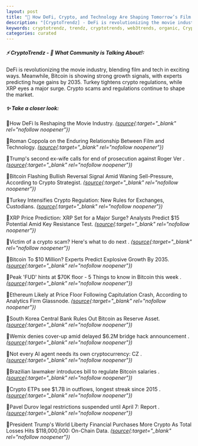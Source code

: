 ```yaml
---
layout: post
title: "🌇 How DeFi, Crypto, and Technology Are Shaping Tomorrow’s Film Industry"
description: "[CryptoTrendz] - DeFi is revolutionizing the movie industry, blending film and tech in exciting ways. Meanwhile, Bitcoin is showing strong growth signals, with experts predicting huge gains by 2035. Turkey tightens crypto regulations, while XRP eyes a major surge. Crypto scams and regulations continue to shape the market."
keywords: cryptotrendz, trendz, cryptotrends, web3trends, organic, Crypto, AI, Bitcoin, Korea, XRP, Growth
categories: curated
---
```


##### ⚡ CryptoTrendz - 📌 *What Community is Talking About!:*

DeFi is revolutionizing the movie industry, blending film and tech in exciting ways. Meanwhile, Bitcoin is showing strong growth signals, with experts predicting huge gains by 2035. Turkey tightens crypto regulations, while XRP eyes a major surge. Crypto scams and regulations continue to shape the market.

##### ✨ *Take a closer look:*


🔹How DeFi Is Reshaping the Movie Industry. *([source](https://s.avyag.com/xps5){:target="_blank" rel="nofollow noopener"})*

🔹Roman Coppola on the Enduring Relationship Between Film and Technology. *([source](https://s.avyag.com/10mx){:target="_blank" rel="nofollow noopener"})*

🔹Trump's second ex-wife calls for end of prosecution against Roger Ver . *([source](https://s.avyag.com/eged){:target="_blank" rel="nofollow noopener"})*

🔹Bitcoin Flashing Bullish Reversal Signal Amid Waning Sell-Pressure, According to Crypto Strategist. *([source](https://s.avyag.com/rfus){:target="_blank" rel="nofollow noopener"})*

🔹Turkey Intensifies Crypto Regulation: New Rules for Exchanges, Custodians. *([source](https://s.avyag.com/clps){:target="_blank" rel="nofollow noopener"})*

🔹XRP Price Prediction: XRP Set for a Major Surge? Analysts Predict $15 Potential Amid Key Resistance Test. *([source](https://s.avyag.com/9v4h){:target="_blank" rel="nofollow noopener"})*

🔹Victim of a crypto scam? Here's what to do next . *([source](https://s.avyag.com/ksp4){:target="_blank" rel="nofollow noopener"})*

🔹Bitcoin To $10 Million? Experts Predict Explosive Growth By 2035. *([source](https://s.avyag.com/wrcl){:target="_blank" rel="nofollow noopener"})*

🔹Peak 'FUD' hints at $70K floor - 5 Things to know in Bitcoin this week . *([source](https://s.avyag.com/eg10){:target="_blank" rel="nofollow noopener"})*

🔹Ethereum Likely at Price Floor Following Capitulation Crash, According to Analytics Firm Glassnode. *([source](https://s.avyag.com/idka){:target="_blank" rel="nofollow noopener"})*

🔹South Korea Central Bank Rules Out Bitcoin as Reserve Asset. *([source](https://s.avyag.com/5vy6){:target="_blank" rel="nofollow noopener"})*

🔹Wemix denies cover-up amid delayed $6.2M bridge hack announcement . *([source](https://s.avyag.com/exfe){:target="_blank" rel="nofollow noopener"})*

🔹Not every AI agent needs its own cryptocurrency: CZ . *([source](https://s.avyag.com/z6q3){:target="_blank" rel="nofollow noopener"})*

🔹Brazilian lawmaker introduces bill to regulate Bitcoin salaries . *([source](https://s.avyag.com/0lfr){:target="_blank" rel="nofollow noopener"})*

🔹Crypto ETPs see $1.7B in outflows, longest streak since 2015 . *([source](https://s.avyag.com/osm0){:target="_blank" rel="nofollow noopener"})*

🔹Pavel Durov legal restrictions suspended until April 7: Report . *([source](https://s.avyag.com/uwof){:target="_blank" rel="nofollow noopener"})*

🔹President Trump's World Liberty Financial Purchases More Crypto As Total Losses Hits $118,000,000: On-Chain Data. *([source](https://s.avyag.com/gy98){:target="_blank" rel="nofollow noopener"})*
